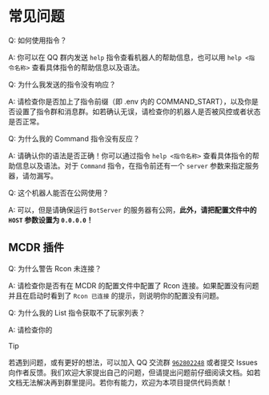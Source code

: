 # 常见问题

Q: 如何使用指令？

A: 你可以在 QQ 群内发送 `help` 指令查看机器人的帮助信息，也可以用 `help <指令名称>` 查看具体指令的帮助信息以及语法。

Q: 为什么我发送的指令没有响应？

A: 请检查你是否加上了指令前缀（即 .env 内的 COMMAND_START），以及你是否设置了指令群和消息群。如若确认无误，请检查你的机器人是否被风控或者状态是否正常。

Q: 为什么我的 Command 指令没有反应？

A: 请确认你的语法是否正确！你可以通过指令 `help <指令名称>` 查看具体指令的帮助信息以及语法。对于 `Command` 指令，在指令前还有一个 `server` 参数来指定服务器，请勿漏写。

Q: 这个机器人能否在公网使用？

A: 可以，但是请确保运行 `BotServer` 的服务器有公网，**此外，请把配置文件中的 `HOST` 参数设置为 `0.0.0.0`！**

## MCDR 插件

Q: 为什么警告 Rcon 未连接？

A: 请检查你是否有在 MCDR 的配置文件中配置了 Rcon 连接。如果配置没有问题并且在启动时看到了 `Rcon 已连接` 的提示，则说明你的配置没有问题。

Q: 为什么我的 List 指令获取不了玩家列表？

A: 请检查你的

> [!TIP]
> 若遇到问题，或有更好的想法，可以加入 QQ 交流群 [`962802248`](https://qm.qq.com/q/B3kmvJl2xO) 或者提交 Issues 向作者反馈。我们欢迎大家提出自己的问题，但请提出问题前仔细阅读文档。如若文档无法解决再到群里提问。若你有能力，欢迎为本项目提供代码贡献！
